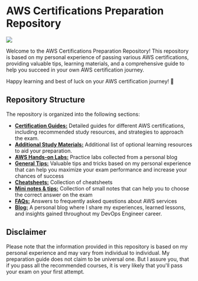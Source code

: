 # AWS Certifications Preparation Repository

![](https://i.imgur.com/h0clQzw.png)

Welcome to the AWS Certifications Preparation Repository! This repository is based on my personal experience of passing various AWS certifications, providing valuable tips, learning materials, and a comprehensive guide to help you succeed in your own AWS certification journey.

Happy learning and best of luck on your AWS certification journey! 🚀

## Repository Structure

The repository is organized into the following sections:

- **[Certification Guides:](./certification-guides/)** Detailed guides for different AWS certifications, including recommended study resources, and strategies to approach the exam.
- **[Additional Study Materials:](./study-materials/)** Additional list of optional learning resources to aid your preparation.
- **[AWS Hands-on Labs:](./labs/)** Practice labs collected from a personal blog
- **[General Tips:](./general-tips/)** Valuable tips and tricks based on my personal experience that can help you maximize your exam performance and increase your chances of success
- **[Cheatsheets:](./cheatsheets/)** Collection of cheatsheets
- **[Mini notes & tips:](./mini-notes-and-tips/)** Collection of small notes that can help you to choose the correct answer on the exam
- [**FAQs:**](https://aws.amazon.com/faqs/) Answers to frequently asked questions about AWS services
- [**Blog:**](https://maxat-akbanov.com/) A personal blog where I share my experiences, learned lessons, and insights gained throughout my DevOps Engineer career.

## Disclaimer

Please note that the information provided in this repository is based on my personal experience and may vary from individual to individual. My preparation guide does not claim to be universal one. But I assure you, that if you pass all the recommended courses, it is very likely that you'll pass your exam on your first attempt.